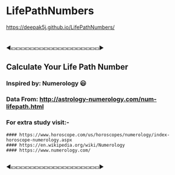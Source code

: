 # LifePathNumbers
 https://deepak5j.github.io/LifePathNumbers/

#
◀💴💵💴💵💴💵💴💵💴💵💴💵💴💵💴💵💴💵💴▶

## Calculate Your Life Path Number
### Inspired by: Numerology 😃

### Data From: http://astrology-numerology.com/num-lifepath.html

### For extra study visit:-
    #### https://www.horoscope.com/us/horoscopes/numerology/index-horoscope-numerology.aspx
    #### https://en.wikipedia.org/wiki/Numerology
    #### https://www.numerology.com/

##
◀💴💵💴💵💴💵💴💵💴💵💴💵💴💵💴💵💴💵💴▶
